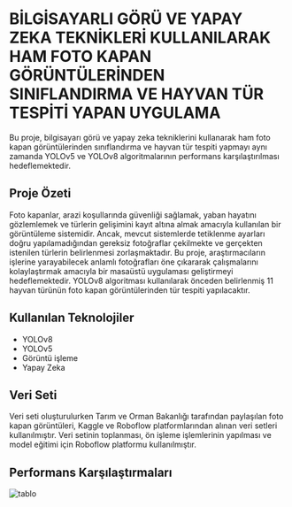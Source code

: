# BİLGİSAYARLI GÖRÜ VE YAPAY ZEKA TEKNİKLERİ KULLANILARAK HAM FOTO KAPAN GÖRÜNTÜLERİNDEN SINIFLANDIRMA VE HAYVAN TÜR TESPİTİ YAPAN UYGULAMA  
Bu proje, bilgisayarı görü ve yapay zeka tekniklerini kullanarak ham foto kapan görüntülerinden sınıflandırma ve hayvan tür tespiti yapmayı aynı zamanda YOLOv5 ve YOLOv8 algoritmalarının performans karşılaştırılması hedeflemektedir.
## Proje Özeti
Foto kapanlar, arazi koşullarında güvenliği sağlamak, yaban hayatını gözlemlemek ve türlerin gelişimini kayıt altına almak amacıyla kullanılan bir görüntüleme sistemidir. Ancak, mevcut sistemlerde tetiklenme ayarları doğru yapılamadığından gereksiz fotoğraflar çekilmekte ve gerçekten istenilen türlerin belirlenmesi zorlaşmaktadır. Bu proje, araştırmacıların işlerine yarayabilecek anlamlı fotoğrafları öne çıkararak çalışmalarını kolaylaştırmak amacıyla bir masaüstü uygulaması geliştirmeyi hedeflemektedir. YOLOv8 algoritması kullanılarak önceden belirlenmiş 11 hayvan türünün foto kapan görüntülerinden tür tespiti yapılacaktır.
## Kullanılan Teknolojiler
- YOLOv8
- YOLOv5  
- Görüntü işleme  
- Yapay Zeka  
## Veri Seti
Veri seti oluşturulurken Tarım ve Orman Bakanlığı tarafından paylaşılan foto kapan görüntüleri, Kaggle ve Roboflow platformlarından alınan veri setleri kullanılmıştır. Veri setinin toplanması, ön işleme işlemlerinin yapılması ve model eğitimi için Roboflow platformu kullanılmıştır.
## Performans Karşılaştırmaları
![tablo](https://github.com/Zeynep-gul/Animal-Detection-with-YOLOv8/assets/56768123/a73bedcb-23ba-4517-bc4a-08df061c6a28)
